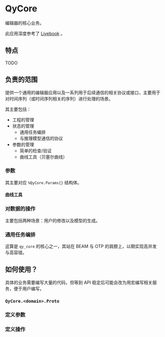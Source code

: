 # QyCore

编辑器的核心业务。

此应用深度参考了 [Livebook](https://github.com/livebook-dev/livebook) 。

## 特点

TODO

## 负责的范围

提供一个通用的编辑器应用以及一系列用于后续通信的相关协议或接口，主要用于对时间序列（或时间序列相关的序列）进行处理的场景。

其主要包括：

* 工程的管理
* 状态的管理
  * 通用任务编排
  * 与推理模型通信的协议
* 参数的管理
  * 简单的检查/验证
  * 曲线工具（贝塞尔曲线）

### 参数

其主要对应 `%QyCore.Params{}` 结构体。

#### 曲线工具

### 对数据的操作

主要包括两种场景：用户的修改以及模型的生成。

### 通用任务编排

这算是 `qy_core` 的核心之一，其站在 BEAM 与 OTP 的肩膀上，以期实现高并发与高容错。

## 如何使用？

具体的业务需要编写大量的代码，但等到 API 稳定后可能会改为用宏编写相关服务，便于用户编写。

### `QyCore.<domain>.Proto`

### 定义参数

### 定义操作
